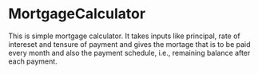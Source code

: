 # MortgageCalculator

This is simple mortgage calculator. It takes inputs like principal, rate of intereset and tensure of payment and 
gives the mortage that is to be paid every month and also the payment schedule, i.e., remaining balance after each payment.
